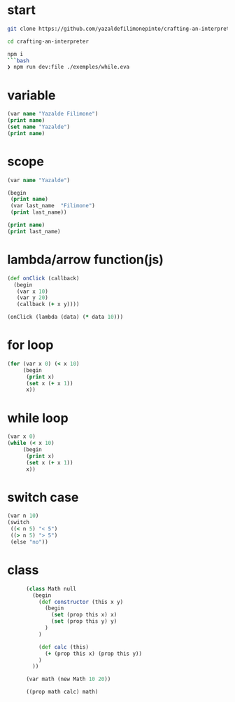 # start

````bash
git clone https://github.com/yazaldefilimonepinto/crafting-an-interpreter.git

cd crafting-an-interpreter

npm i
```bash
❯ npm run dev:file ./exemples/while.eva

````

# variable

```cljs
(var name "Yazalde Filimone")
(print name)
(set name "Yazalde")
(print name)

```

# scope

```cljs
(var name "Yazalde")

(begin
 (print name)
 (var last_name  "Filimone")
 (print last_name))

(print name)
(print last_name)

```

# lambda/arrow function(js)

```cljs
(def onClick (callback)
  (begin
   (var x 10)
   (var y 20)
   (callback (+ x y))))

(onClick (lambda (data) (* data 10)))

```

# for loop

```cljs
(for (var x 0) (< x 10)
     (begin
      (print x)
      (set x (+ x 1))
      x))
```

# while loop

```cljs
(var x 0)
(while (< x 10)
     (begin
      (print x)
      (set x (+ x 1))
      x))
```

# switch case

```cljs
(var n 10)
(switch
 ((< n 5) "< 5")
 ((> n 5) "> 5")
 (else "no"))
```

# class

```cljs
      (class Math null
        (begin
          (def constructor (this x y)
            (begin
              (set (prop this x) x)
              (set (prop this y) y)
            )
          )

          (def calc (this)
            (+ (prop this x) (prop this y))
          )
        ))

      (var math (new Math 10 20))

      ((prop math calc) math)
```
